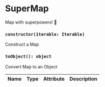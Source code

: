 # SuperMap

Map with superpowers! 💪

### `constructor(iterable: Iterable)`

Construct a Map

### `toObject(): object`

Convert Map to an Object

| Name | Type | Attribute | Description |
| --- | --- | --- | --- |
